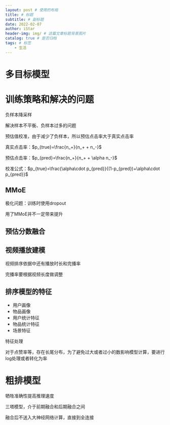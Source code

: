 ```yaml
---
layout: post # 使用的布局
title: # 标题
subtitle: # 副标题
date: 2022-02-07
author: iStar
header-img: img/ # 这篇文章标题背景图片
catalog: true # 是否归档
tags: # 标签
    - 生活
---
```



# 多目标模型

# 训练策略和解决的问题

负样本降采样

解决样本不平衡、负样本过多的问题

预估值校准，由于减少了负样本，所以预估点击率大于真实点击率

真实点击率：$p_{true}=\frac{n_+}{n_+ + n_-}$

预估点击率：$p_{pred}=\frac{n_+}{n_+ + \alpha n_-}$

校准公式：$p_{true}=\frac{\alpha\cdot p_{pred}}{(1-p_{pred})+\alpha\cdot p_{pred}}$

## MMoE

极化问题：训练时使用dropout

用了MMoE并不一定带来提升

## 预估分数融合


## 视频播放建模

视频排序依据中还有播放时长和完播率

完播率要根据视频长度做调整

## 排序模型的特征

- 用户画像
- 物品画像
- 用户统计特征
- 物品统计特征
- 场景特征

特征处理

对于点赞率等，存在长尾分布，为了避免过大或者过小的数影响模型计算，要进行log处理或者转化为率

# 粗排模型

牺牲准确性提高推理速度

三塔模型，介于前期融合和后期融合之间

融合后不送入大神经网络计算，直接到全连接